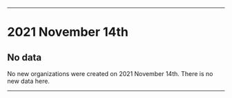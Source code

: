 
***

# 2021 November 14th

## No data

No new organizations were created on 2021 November 14th. There is no new data here.

***
